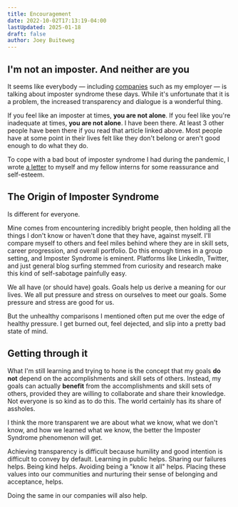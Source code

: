 ```yaml
---
title: Encouragement
date: 2022-10-02T17:13:19-04:00
lastUpdated: 2025-01-18
draft: false
author: Joey Buiteweg
---
```


## I'm not an imposter. And neither are you

It seems like everybody — including [companies](https://duo.com/blog/overcoming-imposter-syndrome-in-tech) such as my employer — is talking about imposter syndrome these days. While it's unfortunate that it is a problem, the increased transparency and dialogue is a wonderful thing.

If you feel like an imposter at times, **you are not alone**. If you feel like you're inadequate at times, **you are not alone**. I have been there. At least 3 other people have been there if you read that article linked above. Most people have at some point in their lives felt like they don't belong or aren't good enough to do what they do.

To cope with a bad bout of imposter syndrome I had during the pandemic, I wrote [a letter](https://drive.google.com/file/d/1abDOWya9LkBqBSJYGWu1cfXgb2fA_BR-/view?usp=sharing) to myself and my fellow interns for some reassurance and self-esteem.

## The Origin of Imposter Syndrome

Is different for everyone.

Mine comes from encountering incredibly bright people, then holding all the things I don't know or haven't done that they have, against myself. I'll compare myself to others and feel miles behind where they are in skill sets, career progression, and overall portfolio. Do this enough times in a group setting, and Imposter Syndrome is eminent. Platforms like LinkedIn, Twitter, and just general blog surfing stemmed from curiosity and research make this kind of self-sabotage painfully easy.

We all have (or should have) goals. Goals help us derive a meaning for our lives. We all put pressure and stress on ourselves to meet our goals. Some pressure and stress are good for us.

But the unhealthy comparisons I mentioned often put me over the edge of healthy pressure. I get burned out, feel dejected, and slip into a pretty bad state of mind.

## Getting through it

What I'm still learning and trying to hone is the concept that my goals **do not** depend on the accomplishments and skill sets of others. Instead, my goals can actually **benefit** from the accomplishments and skill sets of others, provided they are willing to collaborate and share their knowledge. Not everyone is so kind as to do this. The world certainly has its share of assholes.

I think the more transparent we are about what we know, what we don't know, and how we learned what we know, the better the Imposter Syndrome phenomenon will get.

Achieving transparency is difficult because humility and good intention is difficult to convey by default. Learning in public helps. Sharing our failures helps. Being kind helps. Avoiding being a "know it all" helps. Placing these values into our communities and nurturing their sense of belonging and acceptance, helps.

Doing the same in our companies will also help.
